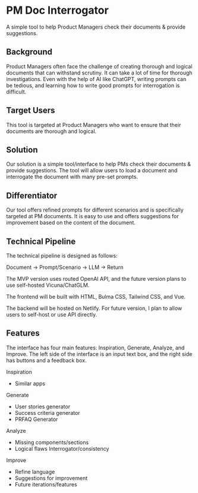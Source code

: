 # PM Doc Interrogator
A simple tool to help Product Managers check their documents & provide suggestions.

## Background
Product Managers often face the challenge of creating thorough and logical documents that can withstand scrutiny. It can take a lot of time for thorough investigations. Even with the help of AI like ChatGPT, writing prompts can be tedious, and learning how to write good prompts for interrogation is difficult.

## Target Users
This tool is targeted at Product Managers who want to ensure that their documents are thorough and logical.

## Solution
Our solution is a simple tool/interface to help PMs check their documents & provide suggestions. The tool will allow users to load a document and interrogate the document with many pre-set prompts.

## Differentiator
Our tool offers refined prompts for different scenarios and is specifically targeted at PM documents. It is easy to use and offers suggestions for improvement based on the content of the document.

## Technical Pipeline
The technical pipeline is designed as follows:

Document -> Prompt/Scenario -> LLM -> Return

The MVP version uses routed OpenAI API, and the future version plans to use self-hosted Vicuna/ChatGLM.

The frontend will be built with HTML, Bulma CSS, Tailwind CSS, and Vue.

The backend will be hosted on Netlify. For future version, I plan to allow users to self-host or use API directly.

## Features
The interface has four main features: Inspiration, Generate, Analyze, and Improve. The left side of the interface is an input text box, and the right side has buttons and a feedback box.

Inspiration
- Similar apps

Generate
- User stories generator
- Success criteria generator
- PRFAQ Generator

Analyze
- Missing components/sections
- Logical flaws Interrogator/consistency

Improve
- Refine language
- Suggestions for improvement
- Future iterations/features
